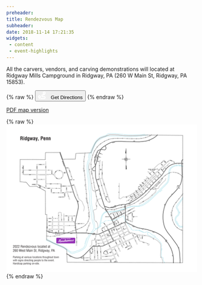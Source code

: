 ```yaml
---
preheader: 
title: Rendezvous Map
subheader: 
date: 2018-11-14 17:21:35
widgets:
 - content
 - event-highlights
---
```


All the carvers, vendors, and carving demonstrations will located at Ridgway Mills Campground in Ridgway, PA (260 W Main St, Ridgway, PA 15853).

{% raw %}
<a href="https://goo.gl/maps/h5siJVHpiNKjC5vS7">
<button class="uk-button uk-button-primary uk-button-large"><svg xmlns="http://www.w3.org/2000/svg" viewBox="0 0 512 512" style="width:20px; height: 20px; margin-right: 10px"><!--! Font Awesome Pro 6.1.0 by @fontawesome - https://fontawesome.com License - https://fontawesome.com/license (Commercial License) Copyright 2022 Fonticons, Inc. --><path style="fill: white" d="M320 256C302.3 256 288 270.3 288 288C288 305.7 302.3 320 320 320H416C469 320 512 362.1 512 416C512 469 469 512 416 512H139.6C148.3 502.1 158.9 489.4 169.6 475.2C175.9 466.8 182.4 457.6 188.6 448H416C433.7 448 448 433.7 448 416C448 398.3 433.7 384 416 384H320C266.1 384 223.1 341 223.1 288C223.1 234.1 266.1 192 320 192H362.1C340.2 161.5 320 125.4 320 96C320 42.98 362.1 0 416 0C469 0 512 42.98 512 96C512 160 416 256 416 256H320zM416 128C433.7 128 448 113.7 448 96C448 78.33 433.7 64 416 64C398.3 64 384 78.33 384 96C384 113.7 398.3 128 416 128zM118.3 487.8C118.1 488 117.9 488.2 117.7 488.4C113.4 493.4 109.5 497.7 106.3 501.2C105.9 501.6 105.5 502 105.2 502.4C99.5 508.5 96 512 96 512C96 512 0 416 0 352C0 298.1 42.98 255.1 96 255.1C149 255.1 192 298.1 192 352C192 381.4 171.8 417.5 149.9 448C138.1 463.2 127.7 476.9 118.3 487.8L118.3 487.8zM95.1 384C113.7 384 127.1 369.7 127.1 352C127.1 334.3 113.7 320 95.1 320C78.33 320 63.1 334.3 63.1 352C63.1 369.7 78.33 384 95.1 384z"/></svg> Get Directions</button></a>
{% endraw %}



[PDF map version](./2022_Rendezvous_Ridgway_Map.pdf)

{% raw %}
<a href="./2022_Rendezvous_Ridgway_Map-01.png">
<img src="2022_Rendezvous_Ridgway_Map-01.png" alt="2022 Rendezvous Map" /></a>
{% endraw %}

